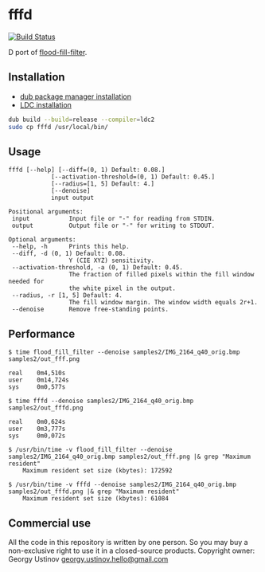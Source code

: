 # fffd

[![Build Status](https://travis-ci.org/georgy7/fffd.svg?branch=master)](https://travis-ci.org/georgy7/fffd)

D port of [flood-fill-filter](https://github.com/georgy7/flood_fill_filter).

## Installation

* [dub package manager installation](https://github.com/dlang/dub#installation)
* [LDC installation](https://github.com/ldc-developers/ldc#installation)

```sh
dub build --build=release --compiler=ldc2
sudo cp fffd /usr/local/bin/
```

## Usage

```
fffd [--help] [--diff=(0, 1) Default: 0.08.]
            [--activation-threshold=(0, 1) Default: 0.45.]
            [--radius=[1, 5] Default: 4.]
            [--denoise]
            input output

Positional arguments:
 input           Input file or "-" for reading from STDIN.
 output          Output file or "-" for writing to STDOUT.

Optional arguments:
 --help, -h      Prints this help.
 --diff, -d (0, 1) Default: 0.08.
                 Y (CIE XYZ) sensitivity.
 --activation-threshold, -a (0, 1) Default: 0.45.
                 The fraction of filled pixels within the fill window needed for
                 the white pixel in the output.
 --radius, -r [1, 5] Default: 4.
                 The fill window margin. The window width equals 2r+1.
 --denoise       Remove free-standing points.

```

## Performance

```
$ time flood_fill_filter --denoise samples2/IMG_2164_q40_orig.bmp samples2/out_fff.png

real    0m4,510s
user    0m14,724s
sys     0m0,577s

$ time fffd --denoise samples2/IMG_2164_q40_orig.bmp samples2/out_fffd.png

real    0m0,624s
user    0m3,777s
sys     0m0,072s

$ /usr/bin/time -v flood_fill_filter --denoise samples2/IMG_2164_q40_orig.bmp samples2/out_fff.png |& grep "Maximum resident"
	Maximum resident set size (kbytes): 172592

$ /usr/bin/time -v fffd --denoise samples2/IMG_2164_q40_orig.bmp samples2/out_fffd.png |& grep "Maximum resident"
	Maximum resident set size (kbytes): 61084
```

## Commercial use

All the code in this repository is written by one person.
So you may buy a non-exclusive right to use it in a closed-source products.
Copyright owner: Georgy Ustinov <georgy.ustinov.hello@gmail.com>
